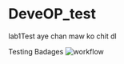 # DeveOP_test
lab1Test
aye chan maw ko chit dl

Testing Badages
![workflow](https://github.com/<UserName>/<RepositoryName>/actions/workflows/main.yml/badge.svg)

